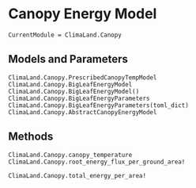 # Canopy Energy Model

```@meta
CurrentModule = ClimaLand.Canopy
```

## Models and Parameters

```@docs
ClimaLand.Canopy.PrescribedCanopyTempModel
ClimaLand.Canopy.BigLeafEnergyModel
ClimaLand.Canopy.BigLeafEnergyModel()
ClimaLand.Canopy.BigLeafEnergyParameters
ClimaLand.Canopy.BigLeafEnergyParameters(toml_dict)
ClimaLand.Canopy.AbstractCanopyEnergyModel
```

## Methods

```@docs
ClimaLand.Canopy.canopy_temperature
ClimaLand.Canopy.root_energy_flux_per_ground_area!
```
```@docs; canonical = false
ClimaLand.Canopy.total_energy_per_area!
```
